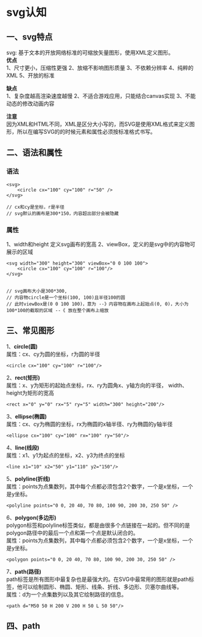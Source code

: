 # svg认知  
## 一、svg特点  
svg: 基于文本的开放网络标准的可缩放矢量图形，使用XML定义图形。  
**优点**  
1、尺寸更小，压缩性更强
2、放缩不影响图形质量
3、不依赖分辨率
4、纯粹的XML
5、开放的标准


**缺点**  
1、复杂度越高渲染速度越慢
2、不适合游戏应用，只能结合canvas实现
3、不能动态的修改动画内容


**注意**  
因为XML和HTML不同，XML是区分大小写的，而SVG是使用XML格式来定义图形，所以在编写SVG的的时候元素和属性必须按标准格式书写。  


## 二、语法和属性  
### 语法  
```
<svg>
    <circle cx="100" cy="100" r="50" />
</svg>

// cx和cy是坐标，r是半径
// svg默认的画布是300*150，内容超出部分会被隐藏
```


### 属性
1、width和height 定义svg画布的宽高
2、viewBox，定义的是svg中的内容物可展示的区域  
```
<svg width="300" height="300" viewBox="0 0 100 100">
    <circle cx="100" cy="100" r="100"/>
</svg>


// svg画布大小是300*300,
// 内容物circle是一个坐标(100, 100)且半径100的圆
// 此时viewBox是(0 0 100 100)，意为 --》内容物在画布上起始点(0, 0)，大小为100*100的截取的区域 --《 放在整个画布上缩放
```


## 三、常见图形  
1、**circle(圆)**  
属性：cx、cy为圆的坐标，r为圆的半径  
```
<circle cx="100" cy="100" r="100"/>
```


2、**rect(矩形)**  
属性：x、y为矩形的起始点坐标，rx、ry为圆角x、y轴方向的半径， width、height为矩形的宽高  
```
<rect x="0" y="0" rx="5" ry="5" width="300" height="200"/>
```


3、**ellipse(椭圆)**  
属性：cx、cy为椭圆的坐标，rx为椭圆的x轴半径、ry为椭圆的y轴半径  
```
<ellipse cx="100" cy="100" rx="100" ry="50"/>
```


4、**line(线段)**  
属性：x1、y1为起点的坐标，x2、y3为终点的坐标  
```
<line x1="10" x2="50" y1="110" y2="150"/>
```


5、**polyline(折线)**  
属性：points为点集数列，其中每个点都必须包含2个数字，一个是x坐标，一个是y坐标。  
```
<polyline points="0 0, 20 40, 70 80, 100 90, 200 30, 250 50" />
```


6、**polygon(多边形)**  
polygon标签和polyline标签类似，都是由很多个点链接在一起的。但不同的是polygon路径中的最后一个点和第一个点是默认闭合的。  
属性：points为点集数列，其中每个点都必须包含2个数字，一个是x坐标，一个是y坐标。  
```
<polygon points="0 0, 20 40, 70 80, 100 90, 200 30, 250 50" />
```


7、**path(路径)**  
path标签是所有图形中最复杂也是最强大的。在SVG中最常用的图形就是path标签，他可以绘制圆形、椭圆、矩形、线条、折线、多边形、贝塞尔曲线等。  
属性：d为一个点集数列以及其它绘制路径的信息。
```
<path d="M50 50 H 200 V 200 H 50 L 50 50"/>
```



## 四、path  